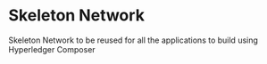 # Skeleton Network

Skeleton Network to be reused for all the applications to build using Hyperledger Composer
